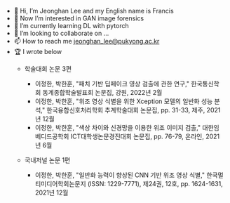 - 👋 Hi, I’m Jeonghan Lee and my English name is Francis
- 👀 Now I’m interested in GAN image forensics
- 🌱 I’m currently learning DL with pytorch
- 💞️ I’m looking to collaborate on ...
- 📫 How to reach me jeonghan_lee@pukyong.ac.kr
- 🏆 I wrote below
  - 학술대회 논문 3편
    - 이정한, 박한훈, "패치 기반 딥페이크 영상 검출에 관한 연구," 한국통신학회 동계종합학술발표회 논문집, 강원, 2022년 2월
    - 이정한, 박한훈, "위조 영상 식별을 위한 Xception 모델의 일반화 성능 분석," 한국융합신호처리학회 추계학술대회 논문집, pp. 31-33, 제주, 2021년 12월 
    - 이정한, 박한훈, "색상 차이와 신경망을 이용한 위조 이미지 검출," 대한임베디드공학회 ICT대학생논문경진대회 논문집, pp. 76-79, 온라인, 2021년 6월

  - 국내저널 논문 1편
    - 이정한, 박한훈, "일반화 능력이 향상된 CNN 기반 위조 영상 식별," 한국멀티미디어학회논문지 (ISSN: 1229-7771), 제24권, 12호, pp. 1624-1631, 2021년 12월


<!---
Jeonghan57/Jeonghan57 is a ✨ special ✨ repository because its `README.md` (this file) appears on your GitHub profile.
You can click the Preview link to take a look at your changes.
--->
